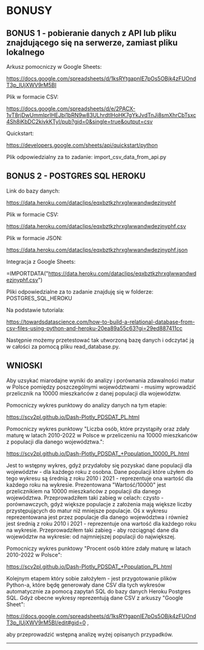 # BONUSY

## BONUS 1 - pobieranie danych z API lub pliku znajdującego się na serwerze, zamiast pliku lokalnego

Arkusz pomocniczy w Google Sheets:

https://docs.google.com/spreadsheets/d/1ksRYtgapnIE7pOs5OBjk4zFUOndT3p_IUjXWV9rM5BI

Plik w formacie CSV:

https://docs.google.com/spreadsheets/d/e/2PACX-1vT8rjDwUmmIprIHEJbi1bRN9w83ULhrdtlHoHK7gYkJvdTnJi8smXhrCbTsxc4Sh8iKbDC2kivkKTyI/pub?gid=0&single=true&output=csv

Quickstart:

https://developers.google.com/sheets/api/quickstart/python

Plik odpowiedzialny za to zadanie: import_csv_data_from_api.py
<br>
## BONUS 2 - POSTGRES SQL HEROKU

Link do bazy danych:

https://data.heroku.com/dataclips/eqxbztkzhrxglwwandwdezjnyphf

Plik w formacie CSV:

https://data.heroku.com/dataclips/eqxbztkzhrxglwwandwdezjnyphf.csv

Plik w formacie JSON:

https://data.heroku.com/dataclips/eqxbztkzhrxglwwandwdezjnyphf.json

Integracja z Google Sheets:

=IMPORTDATA("https://data.heroku.com/dataclips/eqxbztkzhrxglwwandwdezjnyphf.csv")

Pliki odpowiedzialne za to zadanie znajduję się w folderze: POSTGRES_SQL_HEROKU

Na podstawie tutoriala:

https://towardsdatascience.com/how-to-build-a-relational-database-from-csv-files-using-python-and-heroku-20ea89a55c63?gi=29ed887411cc

Następnie możemy przetestować tak utworzoną bazę danych i odczytać ją w całości za pomocą pliku read_database.py.
<br>
## WNIOSKI

Aby uzsykać miarodajne wyniki do analizy i porównania zdawalności matur w Polsce pomiędzy poszczególnymi województwami - musimy wprowadzić przelicznik na 10000 mieszkańców z danej populacji dla województw.

Pomocniczy wykres punktowy do analizy danych na tym etapie:

https://scv2pl.github.io/Dash-Plotly_PDSDAT_PL.html

Pomocniczy wykres punktowy "Liczba osób, które przystąpiły oraz zdały maturę w latach 2010-2022 w Polsce w przeliczeniu na 10000 mieszkańców z populacji dla danego województwa.":

https://scv2pl.github.io/Dash-Plotly_PDSDAT_+Population_10000_PL.html

Jest to wstępny wykres, gdyż przydałoby się pozyskać dane populacji dla województw - dla każdego roku z osobna. Dane populacji które użyłem do tego wykresu są średnią z roku 2010 i 2021 - reprezentuje ona wartość dla każdego roku na wykresie. Prezentowana "Wartość/10000" jest przelicznikiem na 10000 mieszkańców z populacji dla danego województwa. Przeprowadziłem taki zabieg w celach: czysto - porównawczych, gdyż większe populacje z założenia mają większe liczby przystępujących do matur niż mniejsze populacje. Oś x wykresu reprezentowana jest przez populacje dla danego województwa i również jest średnią z roku 2010 i 2021 - reprezentuje ona wartość dla każdego roku na wykresie. Przeprowadziłem taki zabieg - aby rozciągnąć dane dla województw na wykresie: od najmniejszej populacji do największej.  

Pomocniczy wykres punktowy "Procent osób które zdały maturę w latach 2010-2022 w Polsce":

https://scv2pl.github.io/Dash-Plotly_PDSDAT_+Population_PL.html

Kolejnym etapem który sobie założyłem - jest przygotowanie plików Python-a, które będę generowały dane CSV dla tych wykresów automatycznie za pomocą zapytań SQL do bazy danych Heroku Postgres SQL. Gdyż obecne wykresy reprezentują dane CSV z arkuszy "Google Sheet":

https://docs.google.com/spreadsheets/d/1ksRYtgapnIE7pOs5OBjk4zFUOndT3p_IUjXWV9rM5BI/edit#gid=0 ,

aby przeprowadzić wstępną analizę wyżej opisanych przypadków.

<hr>

